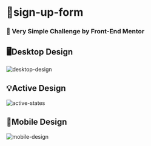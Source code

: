 # 📝sign-up-form
### 📌 Very Simple Challenge by Front-End Mentor
## 🖥️Desktop Design
![desktop-design](https://github.com/user-attachments/assets/c770bb15-934f-4755-8b0c-c3a91cbdb264)
## 💡Active Design
![active-states](https://github.com/user-attachments/assets/68f932cf-33d5-4503-9820-6f52236c3c71)
## 📱Mobile Design
![mobile-design](https://github.com/user-attachments/assets/bc1c3fdd-7057-487f-8849-92761ca7340e)
